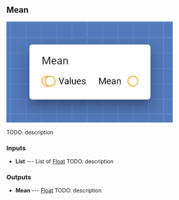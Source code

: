 ## Mean

![Mean](assets/img/cards/mean.png)

TODO: description


### Inputs


* **List** --- List of [Float](types/Float.html)
  TODO: description





### Outputs


* **Mean** --- [Float](types/Float.html)
  TODO: description




